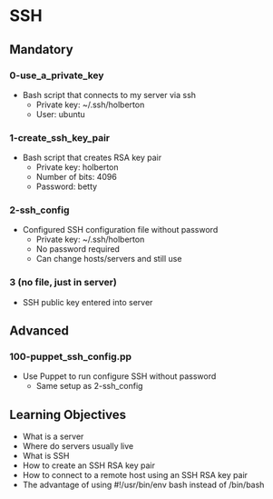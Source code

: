 # SSH

## Mandatory

### 0-use_a_private_key
- Bash script that connects to my server via ssh
    - Private key: ~/.ssh/holberton
    - User: ubuntu

### 1-create_ssh_key_pair
- Bash script that creates RSA key pair
    - Private key: holberton
    - Number of bits: 4096
    - Password: betty

### 2-ssh_config
- Configured SSH configuration file without password
    - Private key: ~/.ssh/holberton
    - No password required
    - Can change hosts/servers and still use

### 3 (no file, just in server)
- SSH public key entered into server

## Advanced

### 100-puppet_ssh_config.pp
- Use Puppet to run configure SSH without password
    - Same setup as 2-ssh_config

## Learning Objectives
- What is a server
- Where do servers usually live
- What is SSH
- How to create an SSH RSA key pair
- How to connect to a remote host using an SSH RSA key pair
- The advantage of using #!/usr/bin/env bash instead of /bin/bash
